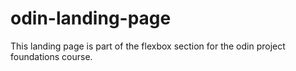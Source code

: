 # odin-landing-page
This landing page is part of the flexbox section for the odin project foundations course.
